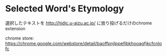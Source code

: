# Selected Word's Etymology

選択したテキストを http://hidic.u-aizu.ac.jp/ に放り投げるだけのchrome extension

chrome store:
https://chrome.google.com/webstore/detail/baoffpnjlppefjbkhooagfjkcfcnlofc
